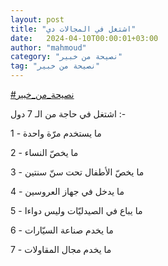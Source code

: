 ```yaml
---
layout: post
title: "اشتغل في المجالات دي"
date:   2024-04-10T00:00:01+03:00
author: "mahmoud"
category: "نصيحة من خبير"
tag: "نصيحة من خبير"
---
```



[<u>\#نصيحة\_من\_خبير</u>](https://www.facebook.com/hashtag/%D9%86%D8%B5%D9%8A%D8%AD%D8%A9_%D9%85%D9%86_%D8%AE%D8%A8%D9%8A%D8%B1?__eep__=6&__cft__%5b0%5d=AZUABnGBn6Dz1IIhrUXF25n8sdKMVia8oiSKYJqtR6ODnEfY0x_AvrfAO-wggkVr-R80qfxGKvtpe0GtTsc8ngTEQ02J4d3Nv1QR4RUDpZY6L8SFK6bATOmfYsZRXZhAC3iMOZqCH8m2fJzCeob4OdAY9pFiLrOS-Y9-wq6u-vtEAVMAHAKVXC9iVpXHxnhNxVI&__tn__=*NK-R)




اشتغل في حاجة من الـ 7 دول :-




1 - ما يستخدم مرّة واحدة

2 - ما يخصّ النساء

3 - ما يخصّ الأطفال تحت سنّ سنتين

4 - ما يدخل في جهاز العروسين

5 - ما يباع في الصيدليّات وليس دواءا

6 - ما يخدم صناعة السيّارات

7 - ما يخدم مجال المقاولات
